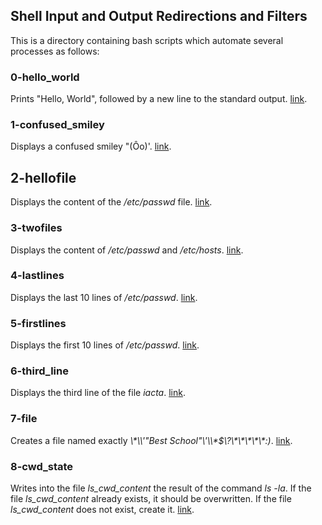 ## Shell Input and Output Redirections and Filters
This is a directory containing bash scripts which automate several processes as follows:
### 0-hello_world
Prints "Hello, World", followed by a new line to the standard output. [link](https://github.com/chee-zaram/alx-system_engineering-devops/blob/master/0x02-shell_redirections/0-hello_world).
### 1-confused_smiley
Displays a confused smiley "(Ôo)'. [link](https://github.com/chee-zaram/alx-system_engineering-devops/blob/master/0x02-shell_redirections/1-confused_smiley).
## 2-hellofile
Displays the content of the */etc/passwd* file. [link](https://github.com/chee-zaram/alx-system_engineering-devops/blob/master/0x02-shell_redirections/2-hellofile).
### 3-twofiles
Displays the content of */etc/passwd* and */etc/hosts*. [link](https://github.com/chee-zaram/alx-system_engineering-devops/blob/master/0x02-shell_redirections/3-twofiles).
### 4-lastlines
Displays the last 10 lines of */etc/passwd*. [link](https://github.com/chee-zaram/alx-system_engineering-devops/blob/master/0x02-shell_redirections/4-lastlines).
### 5-firstlines
Displays the first 10 lines of */etc/passwd*. [link](https://github.com/chee-zaram/alx-system_engineering-devops/blob/master/0x02-shell_redirections/5-firstlines).
### 6-third_line
Displays the third line of the file *iacta*. [link](https://github.com/chee-zaram/alx-system_engineering-devops/blob/master/0x02-shell_redirections/6-third_line).
### 7-file
Creates a file named exactly _\\\*\\\\\'\"Best School\"\\\'\\\\\*\$\\\?\\\*\\\*\\\*\\\*\\\*\:\)_. [link](https://github.com/chee-zaram/alx-system_engineering-devops/blob/master/0x02-shell_redirections/7-file).
### 8-cwd_state
Writes into the file *ls_cwd_content* the result of the command *ls -la*. If the file *ls_cwd_content* already exists, it should be overwritten. If the file *ls_cwd_content* does not exist, create it. [link](https://github.com/chee-zaram/alx-system_engineering-devops/blob/master/0x02-shell_redirections/8-cwd_state).
